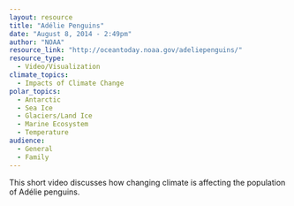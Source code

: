 ```yaml
---
layout: resource
title: "Adélie Penguins"
date: "August 8, 2014 - 2:49pm"
author: "NOAA"
resource_link: "http://oceantoday.noaa.gov/adeliepenguins/"
resource_type:
  - Video/Visualization
climate_topics:
  - Impacts of Climate Change
polar_topics:
  - Antarctic
  - Sea Ice
  - Glaciers/Land Ice
  - Marine Ecosystem
  - Temperature
audience:
  - General
  - Family
---
```


This short video discusses how changing climate is affecting the population of Adélie penguins.